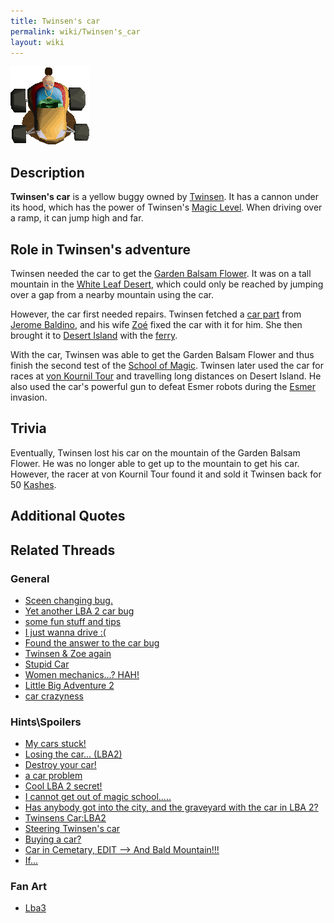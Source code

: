 ```yaml
---
title: Twinsen's car
permalink: wiki/Twinsen's_car
layout: wiki
---
```


<img src="assets/lba2/_characters/twincar.gif"
title="Twinsen in his car." width="126" alt="Twinsen in his car." />

## Description

**Twinsen's car** is a yellow buggy owned by
[Twinsen](Twinsen "wikilink"). It has a cannon under its hood, which has
the power of Twinsen's [Magic Level](Magic_Ball "wikilink"). When
driving over a ramp, it can jump high and far.

## Role in Twinsen's adventure

Twinsen needed the car to get the [Garden Balsam
Flower](Garden_Balsam_Flower "wikilink"). It was on a tall mountain in
the [White Leaf Desert](White_Leaf_Desert "wikilink"), which could only
be reached by jumping over a gap from a nearby mountain using the car.

However, the car first needed repairs. Twinsen fetched a [car
part](car_part "wikilink") from [Jerome
Baldino](Jerome_Baldino "wikilink"), and his wife [Zoé](Zoé "wikilink")
fixed the car with it for him. She then brought it to [Desert
Island](Desert_Island "wikilink") with the [ferry](ferry "wikilink").

With the car, Twinsen was able to get the Garden Balsam Flower and thus
finish the second test of the [School of
Magic](School_of_Magic "wikilink"). Twinsen later used the car for races
at [von Kournil Tour](von_Kournil_Tour "wikilink") and travelling long
distances on Desert Island. He also used the car's powerful gun to
defeat Esmer robots during the [Esmer](Esmer "wikilink") invasion.

## Trivia

Eventually, Twinsen lost his car on the mountain of the Garden Balsam
Flower. He was no longer able to get up to the mountain to get his car.
However, the racer at von Kournil Tour found it and sold it Twinsen back
for 50 [Kashes](Kash "wikilink").

## Additional Quotes

## Related Threads

### General

- [Sceen changing
  bug.](https://forum.magicball.net/showthread.php?t=11884)
- [Yet another LBA 2 car
  bug](https://forum.magicball.net/showthread.php?t=11363)
- [some fun stuff and
  tips](https://forum.magicball.net/showthread.php?t=11024)
- [I just wanna drive
  :(](https://forum.magicball.net/showthread.php?t=7863)
- [Found the answer to the car
  bug](https://forum.magicball.net/showthread.php?t=5936)
- [Twinsen & Zoe
  again](https://forum.magicball.net/showthread.php?t=5184)
- [Stupid Car](https://forum.magicball.net/showthread.php?t=4551)
- [Women mechanics...?
  HAH!](https://forum.magicball.net/showthread.php?t=1353)
- [Little Big Adventure
  2](https://forum.magicball.net/showthread.php?t=368)
- [car crazyness](https://forum.magicball.net/showthread.php?t=134)

### Hints\Spoilers

- [My cars stuck!](https://forum.magicball.net/showthread.php?t=10843)
- [Losing the car...
  (LBA2)](https://forum.magicball.net/showthread.php?t=4131)
- [Destroy your car!](https://forum.magicball.net/showthread.php?t=7563)
- [a car problem](https://forum.magicball.net/showthread.php?t=7029)
- [Cool LBA 2
  secret!](https://forum.magicball.net/showthread.php?t=6611)
- [I cannot get out of magic
  school.....](https://forum.magicball.net/showthread.php?t=5643)
- [Has anybody got into the city, and the graveyard with the car in LBA
  2?](https://forum.magicball.net/showthread.php?t=3835)
- [Twinsens Car:LBA2](https://forum.magicball.net/showthread.php?t=3557)
- [Steering Twinsen's
  car](https://forum.magicball.net/showthread.php?t=1912)
- [Buying a car?](https://forum.magicball.net/showthread.php?t=1618)
- [Car in Cemetary, EDIT --\> And Bald
  Mountain!!!](https://forum.magicball.net/showthread.php?t=1342)
- [If...](https://forum.magicball.net/showthread.php?t=1437)

### Fan Art

- [Lba3](http://forum.magicball.net/showthread.php?p=82844#post82844)
